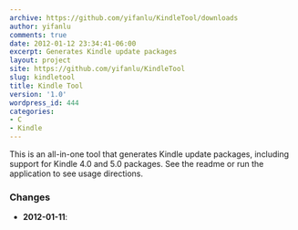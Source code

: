 ```yaml
---
archive: https://github.com/yifanlu/KindleTool/downloads
author: yifanlu
comments: true
date: 2012-01-12 23:34:41-06:00
excerpt: Generates Kindle update packages
layout: project
site: https://github.com/yifanlu/KindleTool
slug: kindletool
title: Kindle Tool
version: '1.0'
wordpress_id: 444
categories:
- C
- Kindle
---
```


This is an all-in-one tool that generates Kindle update packages, including support for Kindle 4.0 and 5.0 packages. See the readme or run the application to see usage directions.

### Changes

* **2012-01-11**: 

